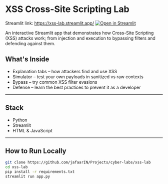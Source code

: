 
# XSS Cross-Site Scripting Lab

Streamlit link: https://xss-lab.streamlit.app/
[![Open in Streamlit](https://static.streamlit.io/badges/streamlit_badge_black_white.svg)](https://xss-lab.streamlit.app/)

An interactive Streamlit app that demonstrates how Cross-Site Scripting (XSS) attacks work; from injection and execution to bypassing filters and defending against them.

## What's Inside

- Explanation tabs – how attackers find and use XSS
- Simulator – test your own payloads in sanitized vs raw contexts
- Bypass – try common XSS filter evasions
- Defense – learn the best practices to prevent it as a developer

---

## Stack

- Python
- Streamlit
- HTML & JavaScript

---

## How to Run Locally

```bash
git clone https://github.com/jafaarIN/Projects/cyber-labs/xss-lab
cd xss-lab
pip install -r requirements.txt
streamlit run app.py
